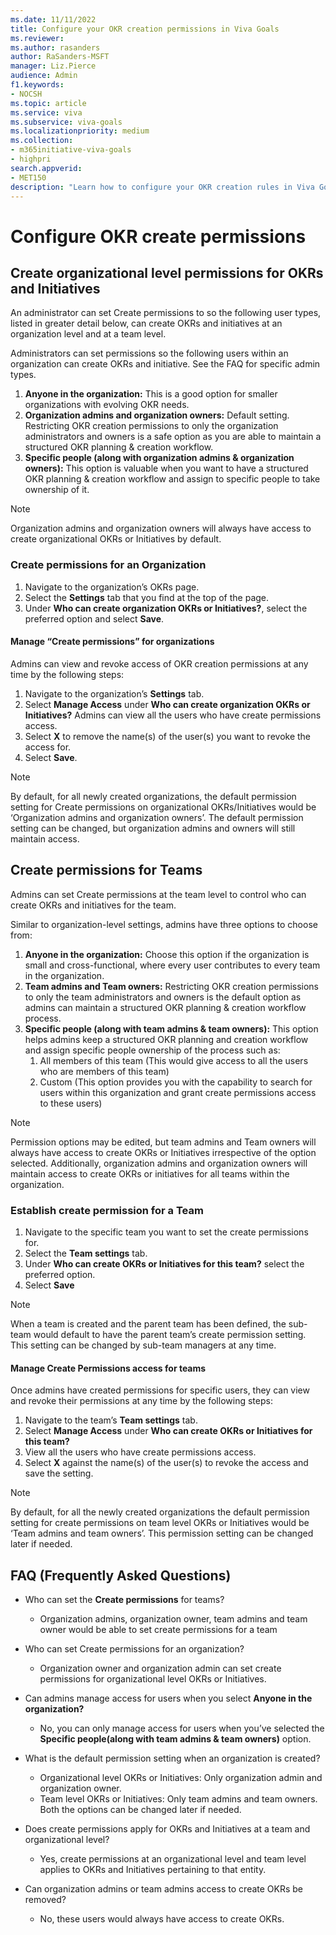 ```yaml
---
ms.date: 11/11/2022
title: Configure your OKR creation permissions in Viva Goals
ms.reviewer: 
ms.author: rasanders
author: RaSanders-MSFT
manager: Liz.Pierce
audience: Admin
f1.keywords:
- NOCSH
ms.topic: article
ms.service: viva
ms.subservice: viva-goals
ms.localizationpriority: medium
ms.collection:  
- m365initiative-viva-goals
- highpri  
search.appverid:
- MET150
description: "Learn how to configure your OKR creation rules in Viva Goals"
---
```

# Configure OKR create permissions

## Create organizational level permissions for OKRs and Initiatives

An administrator can set Create permissions to so the following user types, listed in greater detail below, can create OKRs and initiatives at an organization level and at a team level.   

Administrators can set permissions so the following users within an organization can create OKRs and initiative. See the FAQ for specific admin types. 

1. **Anyone in the organization:** This is a good option for smaller organizations with evolving OKR needs.
1. **Organization admins and organization owners:** Default setting. Restricting OKR creation permissions to only the organization administrators and owners is a safe option as you are able to maintain a structured OKR planning & creation workflow.
1.	**Specific people (along with organization admins & organization owners):** This option is valuable when you want to have a structured OKR planning & creation workflow and assign to specific people to take ownership of it. 

> [!NOTE]
> Organization admins and organization owners will always have access to create organizational OKRs or Initiatives by default. 

### Create permissions for an Organization

1.	Navigate to the organization’s OKRs page.
1. Select the **Settings** tab that you find at the top of the page.  
1. Under **Who can create organization OKRs or Initiatives?**, select the preferred option and select **Save**.    

####  Manage “Create permissions” for organizations  

Admins can view and revoke access of OKR creation permissions at any time by the  following steps: 

1. Navigate to the organization’s **Settings** tab.  
1. Select **Manage Access** under **Who can create organization OKRs or Initiatives?** Admins can view all the users who have create permissions access.  
1. Select **X** to remove the name(s) of the user(s) you want to revoke the access for. 
1. Select **Save**.  

> [!NOTE]
> By default, for all newly created organizations,  the default permission setting for Create permissions on organizational OKRs/Initiatives would be ‘Organization admins and organization owners’. The default permission setting can be changed, but organization admins and owners will still maintain access. 

## Create permissions for Teams 

Admins can set Create permissions at the team level to control who can create OKRs and initiatives for the team.  

Similar to organization-level settings,  admins have three options to choose from:  

1.	**Anyone in the organization:** Choose this option if the organization is small and cross-functional, where every user contributes to every team in the organization.
1. **Team admins and Team owners:** Restricting OKR creation permissions to only the team administrators and owners is the default option as admins can maintain a structured OKR planning & creation workflow process.
1.	**Specific people (along with team admins & team owners):** This option helps admins keep a structured OKR planning and creation workflow and assign specific people ownership of the process such as:
    1. All members of this team (This would give access to all the users who are members of this team) 
    1. Custom (This option provides you with the capability to search for users within this organization and grant create permissions access to these users) 

> [!NOTE]
> Permission options may be edited, but team admins and Team owners will always have access to create OKRs or Initiatives irrespective of the option selected. Additionally, organization admins and organization owners will maintain access to create OKRs or initiatives for all teams within the organization. 

### Establish create permission for a Team

1. Navigate to the specific team you want to set the create permissions for.  
1. Select the **Team settings** tab.
1. Under **Who can create OKRs or Initiatives for this team?** select the preferred option.
1. Select **Save**

> [!NOTE]
> When a team is created and the parent team has been defined, the sub-team would default to have the parent team’s create permission setting. This setting can be changed by sub-team managers at any time.  

#### Manage Create Permissions access for teams 

Once admins have created permissions for specific users, they can view and revoke their permissions at any time by the following steps:  

1.	Navigate to the team’s **Team settings** tab.  
1. Select **Manage Access** under **Who can create OKRs or Initiatives for this team?** 
1. View all the users who have create permissions access. 
1. Select **X** against the name(s) of the user(s) to revoke the access and save the setting.    

> [!NOTE]
> By default, for all the newly created organizations the default permission setting for create permissions on team level OKRs or Initiatives would be ‘Team admins and team owners’. This permission setting can be changed later if needed. 

## FAQ (Frequently Asked Questions)

- Who can set the **Create permissions** for teams? 
    - Organization admins, organization owner, team admins and team owner would be able to set create permissions for a team 

- Who can set Create permissions for an organization? 
    - Organization owner and organization admin can set create permissions for organizational level OKRs or Initiatives. 

- Can admins manage access for users when you select **Anyone in the organization?**
    - No, you can only manage access for users when you’ve selected the **Specific people(along with team admins & team owners)** option.

- What is the default permission setting when an organization is created?
    - Organizational level OKRs or Initiatives: Only organization admin and organization owner. 
    - Team level OKRs or Initiatives: Only team admins and team owners. 
  Both the options can be changed later if needed.

- Does create permissions apply for OKRs and Initiatives at a team and organizational level? 
    - Yes, create permissions at an organizational level and team level applies to OKRs and Initiatives pertaining to that entity. 

- Can organization admins or team admins access to create OKRs be removed?
    - No, these users would always have access to create OKRs. 
